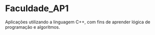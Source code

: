 # Faculdade_AP1
 Aplicações utilizando a linguagem C++, com fins de aprender lógica de programação e algoritmos.
